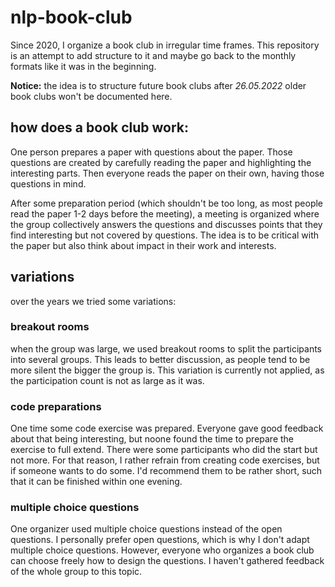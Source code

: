# nlp-book-club

Since 2020, I organize a book club in irregular time frames.
This repository is an attempt to add structure to it and maybe go back to the monthly formats like it was in the beginning.

**Notice:** the idea is to structure future book clubs after *26.05.2022* older book clubs won't be documented here.


## how does a book club work:

One person prepares a paper with questions about the paper. Those questions are created by carefully reading the paper and highlighting the interesting parts.
Then everyone reads the paper on their own, having those questions in mind.

After some preparation period (which shouldn't be too long, as most people read the paper 1-2 days before the meeting), a meeting is organized where the group collectively answers the questions and discusses points that they find interesting but not covered by questions. 
The idea is to be critical with the paper but also think about impact in their work and interests.

## variations
over the years we tried some variations:

### breakout rooms
when the group was large, we used breakout rooms to split the participants into several groups. This leads to better discussion, as people tend to be more silent the bigger the group is.
This variation is currently not applied, as the participation count is not as large as it was.

### code preparations
One time some code exercise was prepared. Everyone gave good feedback about that being interesting, but noone found the time to prepare the exercise to full extend.
There were some participants who did the start but not more.
For that reason, I rather refrain from creating code exercises, but if someone wants to do some. I'd recommend them to be rather short, such that it can be finished within one evening.

### multiple choice questions
One organizer used multiple choice questions instead of the open questions.
I personally prefer open questions, which is why I don't adapt multiple choice questions. However, everyone who organizes a book club can choose freely how to design the questions.
I haven't gathered feedback of the whole group to this topic.
